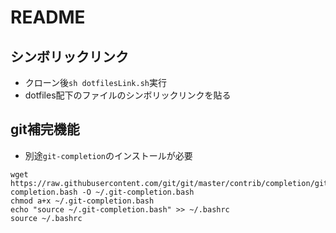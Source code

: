 # README

## シンボリックリンク
* クローン後`sh dotfilesLink.sh`実行
* dotfiles配下のファイルのシンボリックリンクを貼る

## git補完機能
* 別途`git-completion`のインストールが必要
```
wget https://raw.githubusercontent.com/git/git/master/contrib/completion/git-completion.bash -O ~/.git-completion.bash
chmod a+x ~/.git-completion.bash
echo "source ~/.git-completion.bash" >> ~/.bashrc
source ~/.bashrc
```
